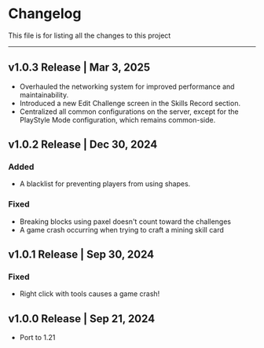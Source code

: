 # Changelog
This file is for listing all the changes to this project
<hr>

## v1.0.3 Release | Mar 3, 2025
- Overhauled the networking system for improved performance and maintainability.
- Introduced a new Edit Challenge screen in the Skills Record section.
- Centralized all common configurations on the server, except for the PlayStyle Mode configuration, which remains common-side.

## v1.0.2 Release | Dec 30, 2024
### Added
- A blacklist for preventing players from using shapes.
### Fixed
- Breaking blocks using paxel doesn't count toward the challenges
- A game crash occurring when trying to craft a mining skill card

## v1.0.1 Release | Sep 30, 2024
### Fixed
- Right click with tools causes a game crash!

## v1.0.0 Release | Sep 21, 2024
- Port to 1.21